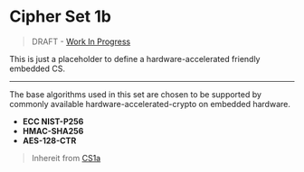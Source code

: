 Cipher Set 1b
=============

> DRAFT - [Work In Progress](https://github.com/telehash/telehash.org/issues/42)

This is just a placeholder to define a hardware-accelerated friendly embedded CS.

-----------------

The base algorithms used in this set are chosen to be supported by commonly available hardware-accelerated-crypto on embedded hardware.

* **ECC NIST-P256**
* **HMAC-SHA256**
* **AES-128-CTR**

> Inhereit from [CS1a](1a.md)

